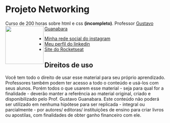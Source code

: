 # Projeto Networking
Curso de 200 horas sobre html e css **(incompleto)**. Professor [Gustavo Guanabara](https://github.com/gustavoguanabara)
<img src="https://github.com/weslleyrichardi/html-css/blob/main/imagens/Personagem.png" align="left" width="120">
* [Minha rede social do instagram](https://www.instagram.com/weslley_richardi/?__coig_restricted=1)
* [Meu perfil do linkedin](https://www.linkedin.com/in/weslley-richard/)
* [Site do Rocketseat](https://www.rocketseat.com.br/?utm_source=google&utm_medium=cpc&utm_campaign=lead&utm_term=perpetuo&utm_content=institucional-lead-home-texto-lead-brandkws-none-none-institucional-none-none-br-google&gclid=Cj0KCQjwrfymBhCTARIsADXTabkxur-HNaj9JHkcj3i-5Yb7ruL9uVFAHZp6D1FU4yiaJRDOv50iZFEaAlSuEALw_wcB)
## Direitos de uso

  Você tem todo o direito de usar esse material para seu próprio aprendizado. Professores também podem ter acesso a todo o conteúdo e usá-los com seus alunos. Porém todos o que usarem esse material - seja para qual for a finalidade - deverão manter a referência ao material original, criado e disponibilizado pelo Prof. Gustavo Guanabara. Este conteúdo não poderá ser utilizado em nenhuma hipótese para ser replicada - integral ou parcialmente - por autores/ editoras/ instituições de ensino para criar livros ou apostilas, com finalidades de obter ganho financeiro com ele.

